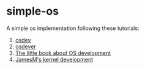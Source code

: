 # simple-os

A simple os implementation following these tutorials:
1. [osdev](https://wiki.osdev.org/Meaty_Skeleton)
2. [osdever](http://www.osdever.net/tutorials/)
3. [The little book about OS development](https://littleosbook.github.io/)
4. [JamesM's kernel development](https://web.archive.org/web/20160313134414/http://www.jamesmolloy.co.uk/tutorial_html/index.html)

